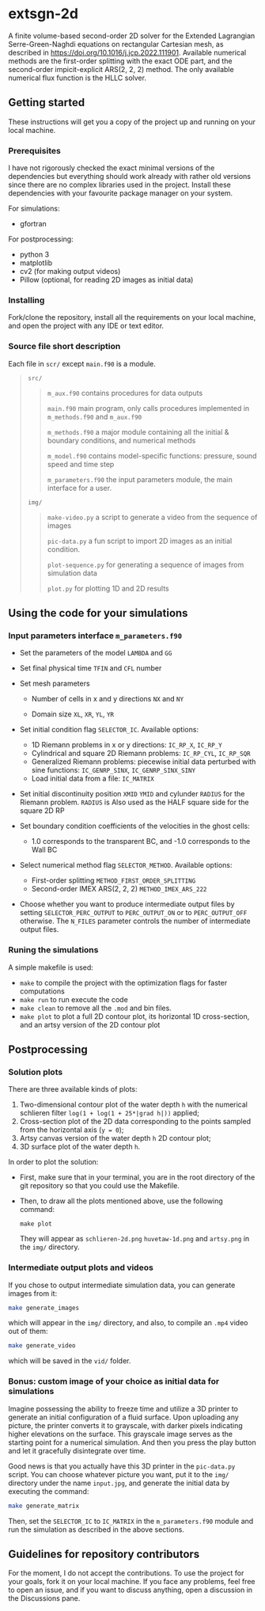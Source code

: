 # extsgn-2d
A finite volume-based second-order 2D solver for the Extended Lagrangian Serre-Green-Naghdi equations on rectangular Cartesian mesh, as described in https://doi.org/10.1016/j.jcp.2022.111901. Available numerical methods are the first-order splitting with the exact ODE part, and the second-order impicit-explicit ARS(2, 2, 2) method. The only available numerical flux function is the HLLC solver.

## Getting started
These instructions will get you a copy of the project up and running on your local machine.

### Prerequisites

I have not rigorously checked the exact minimal versions of the dependencies but everything should work already with rather old versions since there are no complex libraries used in the project. Install these dependencies with your favourite package manager on your system.

For simulations:

* gfortran

For postprocessing:

* python 3
* matplotlib
* cv2 (for making output videos)
* Pillow (optional, for reading 2D images as initial data)

### Installing

Fork/clone the repository, install all the requirements on your local machine, and open the project with any IDE or text editor.

### Source file short description

Each file in `scr/`  except `main.f90` is a module.

> `src/`
>
> > `m_aux.f90`  contains procedures for data outputs
> >
> > `main.f90`  main program, only calls procedures implemented in `m_methods.f90` and `m_aux.f90`
> >
> > `m_methods.f90` a major module containing all the initial & boundary conditions, and numerical methods
> >
> > `m_model.f90` contains model-specific functions: pressure, sound speed and time step
> >
> > `m_parameters.f90` the input parameters module, the main interface for a user.
>
> `img/`
>
> > `make-video.py` a script to generate a video from the sequence of images
> >
> > `pic-data.py` a fun script to import 2D images as an initial condition.
> >
> > `plot-sequence.py` for generating a sequence of images from simulation data
> >
> > `plot.py` for plotting 1D and 2D results



## Using the code for your simulations

### Input parameters interface `m_parameters.f90`

* Set the parameters of the model `LAMBDA` and `GG`

* Set final physical time `TFIN` and `CFL` number

* Set mesh parameters

    * Number of cells in x and y directions `NX` and `NY`

    * Domain size `XL`, `XR`, `YL`, `YR`

* Set initial condition flag `SELECTOR_IC`. Available options:
    * 1D Riemann problems in x or y directions: `IC_RP_X`, `IC_RP_Y`
    * Cylindrical and square 2D Riemann problems: `IC_RP_CYL`, `IC_RP_SQR`
    * Generalized Riemann problems: piecewise initial data perturbed with sine functions: `IC_GENRP_SINX`, `IC_GENRP_SINX_SINY`
    * Load initial data from a file: `IC_MATRIX`
* Set initial discontinuity position `XMID` `YMID` and cylunder `RADIUS` for the Riemann problem. `RADIUS` is Also used as the HALF square side for the square 2D RP

* Set boundary condition coefficients of the velocities in the ghost cells:
    * 1.0 corresponds to the transparent BC, and -1.0 corresponds to the Wall BC
* Select numerical method flag `SELECTOR_METHOD`. Available options:
    * First-order splitting `METHOD_FIRST_ORDER_SPLITTING`
    * Second-order IMEX ARS(2, 2, 2) `METHOD_IMEX_ARS_222`
* Choose whether you want to produce intermediate output files by setting `SELECTOR_PERC_OUTPUT` to `PERC_OUTPUT_ON` or to `PERC_OUTPUT_OFF` otherwise. The `N_FILES` parameter controls the number of intermediate output files.



### Runing the simulations

A simple makefile is used:

* `make` to compile the project with the optimization flags for faster computations
* `make run` to run execute the code
* `make clean` to remove all the `.mod` and bin files.
* `make plot` to plot a full 2D contour plot, its horizontal 1D cross-section, and an artsy version of the 2D contour plot



## Postprocessing
### Solution plots

There are three available kinds of plots:
1. Two-dimensional contour plot of the water depth `h` with the numerical schlieren filter `log(1 + log(1 + 25*|grad h|))` applied;
2. Cross-section plot of the 2D data corresponding to the points sampled from the horizontal axis (`y = 0`);
3. Artsy canvas version of the water depth `h` 2D contour plot;
4. 3D surface plot of the water depth `h`.

In order to plot the solution:

* First, make sure that in your terminal, you are in the root directory of the git repository so that you could use the Makefile.

* Then, to draw all the plots mentioned above, use the following command:

    ```shell
    make plot
    ```

  They will appear as `schlieren-2d.png` `huvetaw-1d.png` and `artsy.png` in the `img/` directory.

### Intermediate output plots and videos
If you chose to output intermediate simulation data, you can generate images from it:
```zsh
make generate_images
```
which will appear in the `img/` directory, and also, to compile an `.mp4` video out of them:

```zsh
make generate_video
```
which will be saved in the `vid/` folder.

### Bonus: custom image of your choice as initial data for simulations

Imagine possessing the ability to freeze time and utilize a 3D printer to generate an initial configuration of a fluid surface. Upon uploading any picture, the printer converts it to grayscale, with darker pixels indicating higher elevations on the surface. This grayscale image serves as the starting point for a numerical simulation. And then you press the play button and let it gracefully disintegrate over time.

Good news is that you actually have this 3D printer in the `pic-data.py` script. You can choose whatever picture you want, put it to the `img/` directory under the name `input.jpg`, and generate the initial data by executing the command:

```zsh
make generate_matrix
```

Then, set the `SELECTOR_IC` to `IC_MATRIX` in the `m_parameters.f90` module and run the simulation as described in the above sections.


## Guidelines for repository contributors

For the moment, I do not accept the contributions. To use the project for your goals, fork it on your local machine. If you face any problems, feel free to open an issue, and if you want to discuss anything, open a discussion in the Discussions pane.
